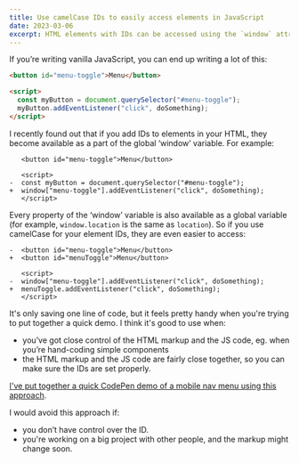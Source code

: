```yaml
---
title: Use camelCase IDs to easily access elements in JavaScript
date: 2023-03-06
excerpt: HTML elements with IDs can be accessed using the `window` attribute.
---
```


If you’re writing vanilla JavaScript, you can end up writing a lot of this:

```html
<button id="menu-toggle">Menu</button>

<script>
  const myButton = document.querySelector("#menu-toggle");
  myButton.addEventListener("click", doSomething);
</script>
```

I recently found out that if you add IDs to elements in your HTML, they become available as a part of the global ‘window’ variable. For example:

```diff-html
   <button id="menu-toggle">Menu</button>

   <script>
-  const myButton = document.querySelector("#menu-toggle");
+  window["menu-toggle"].addEventListener("click", doSomething);
   </script>
```

Every property of the ‘window’ variable is also available as a global variable (for example, `window.location` is the same as `location`). So if you use camelCase for your element IDs, they are even easier to access:

```diff-html
-  <button id="menu-toggle">Menu</button>
+  <button id="menuToggle">Menu</button>

   <script>
-  window["menu-toggle"].addEventListener("click", doSomething);
+  menuToggle.addEventListener("click", doSomething);
   </script>
```

It's only saving one line of code, but it feels pretty handy when you're trying to put together a quick demo. I think it's good to use when:

- you’ve got close control of the HTML markup and the JS code, eg. when you’re hand-coding simple components
- the HTML markup and the JS code are fairly close together, so you can make sure the IDs are set properly.

[I've put together a quick CodePen demo of a mobile nav menu using this approach](https://codepen.io/larryhudson/pen/RwYZbZv?editors=1010).

I would avoid this approach if:

- you don’t have control over the ID.
- you're working on a big project with other people, and the markup might change soon.
